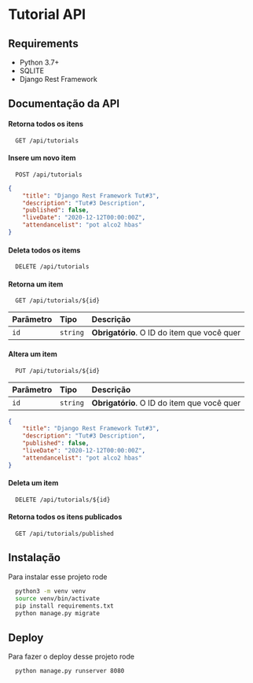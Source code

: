 
# Tutorial API




## Requirements

- Python 3.7+
- SQLITE
- Django Rest Framework


## Documentação da API

#### Retorna todos os itens

```http
  GET /api/tutorials
```


#### Insere um novo item
```http
  POST /api/tutorials
```
```json
{
    "title": "Django Rest Framework Tut#3",
    "description": "Tut#3 Description",
    "published": false,
    "liveDate": "2020-12-12T00:00:00Z",
    "attendancelist": "pot alco2 hbas"
}
```


#### Deleta todos os items
```http
  DELETE /api/tutorials
```

#### Retorna um item

```http
  GET /api/tutorials/${id}
```

| Parâmetro   | Tipo       | Descrição                                   |
| :---------- | :--------- | :------------------------------------------ |
| `id`      | `string` | **Obrigatório**. O ID do item que você quer |



#### Altera um item
```http
  PUT /api/tutorials/${id}
```
| Parâmetro   | Tipo       | Descrição                                   |
| :---------- | :--------- | :------------------------------------------ |
| `id`      | `string` | **Obrigatório**. O ID do item que você quer |

```json
{
    "title": "Django Rest Framework Tut#3",
    "description": "Tut#3 Description",
    "published": false,
    "liveDate": "2020-12-12T00:00:00Z",
    "attendancelist": "pot alco2 hbas"
}
```


#### Deleta um item
```http
  DELETE /api/tutorials/${id}
```

#### Retorna todos os itens publicados

```http
  GET /api/tutorials/published
```
## Instalação


Para instalar esse projeto rode

```bash
  python3 -m venv venv
  source venv/bin/activate
  pip install requirements.txt
  python manage.py migrate
```








## Deploy

Para fazer o deploy desse projeto rode

```bash
  python manage.py runserver 8080
```

